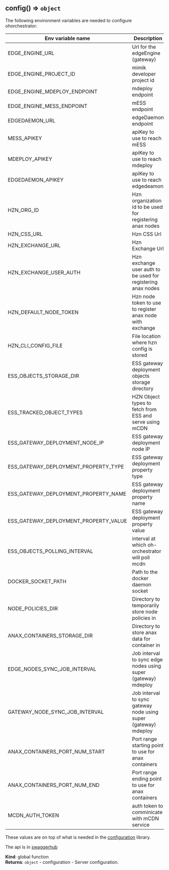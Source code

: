 <a name="config"></a>

## config() ⇒ <code>object</code>
The following environment variables are needed to configure ohorchestrator:

| Env variable name | Description | Default | Comments |
| ----------------- | ----------- | ------- | -------- |
| EDGE_ENGINE_URL | Url for the edgeEngine (gateway) | http://localhost:8083 |
| EDGE_ENGINE_PROJECT_ID | mimik developer project id | | should be same for mdeploy
| EDGE_ENGINE_MDEPLOY_ENDPOINT | mdeploy endpoint | /mdeploy/v1 |
| EDGE_ENGINE_MESS_ENDPOINT | mESS endpoint | /mess/v1 |
| EDGEDAEMON_URL | edgeDaemon endpoint | |
| MESS_APIKEY | apiKey to use to reach mESS | |
| MDEPLOY_APIKEY | apiKey to use to reach mdeploy | |
| EDGEDAEMON_APIKEY | apiKey to use to reach edgedeamon | |
| HZN_ORG_ID | Hzn organization id to be used for registering anax nodes | myorg |
| HZN_CSS_URL | Hzn CSS Url | | example: http://192.168.1.77:9443
| HZN_EXCHANGE_URL | Hzn Exchange Url | | example: http://192.168.1.77:3090/v1/
| HZN_EXCHANGE_USER_AUTH | Hzn exchange user auth to be used for registering anax nodes | | example: admin:password
| HZN_DEFAULT_NODE_TOKEN | Hzn node token to use to register anax node with exchange | nodeToken | default nodeId is first 6 chars of edge nodeId. So node auth will be nodeId:nodeToken
| HZN_CLI_CONFIG_FILE | File location where hzn config is stored | /etc/default/horizon | example file content: HZN_EXCHANGE_URL=http://192.168.1.77:3090/v1/\nHZN_FSS_CSSURL=http://192.168.1.77:9443\n
| ESS_OBJECTS_STORAGE_DIR | ESS gateway deployment objects storage directory | |
| ESS_TRACKED_OBJECT_TYPES | HZN Object types to fetch from ESS and serve using mCDN | | example: ml_model,reco_model
| ESS_GATEWAY_DEPLOYMENT_NODE_IP | ESS gateway deployment node IP | |
| ESS_GATEWAY_DEPLOYMENT_PROPERTY_TYPE | ESS gateway deployment property type | deployment |
| ESS_GATEWAY_DEPLOYMENT_PROPERTY_NAME | ESS gateway deployment property name | location |
| ESS_GATEWAY_DEPLOYMENT_PROPERTY_VALUE | ESS gateway deployment property value  | gatewayNode |
| ESS_OBJECTS_POLLING_INTERVAL | interval at which oh-orchestrator will poll mcdn | 30000 | in ms |
| DOCKER_SOCKET_PATH | Path to the docker daemon socket | /var/run/docker.sock |
| NODE_POLICIES_DIR | Directory to temporarily store node policies in | /var/tmp/oh/policies |
| ANAX_CONTAINERS_STORAGE_DIR | Directory to store anax data for container in | /var/tmp/oh/storage |
| EDGE_NODES_SYNC_JOB_INTERVAL | Job interval to sync edge nodes using super (gateway) mdeploy | 60 |
| GATEWAY_NODE_SYNC_JOB_INTERVAL | Job interval to sync gateway node using super (gateway) mdeploy | 120 |
| ANAX_CONTAINERS_PORT_NUM_START | Port range starting point to use for anax containers | 8200 |
| ANAX_CONTAINERS_PORT_NUM_END | Port range ending point to use for anax containers | 8299 |
| MCDN_AUTH_TOKEN | auth token to comminicate with mCDN service | 1234 |

These values are on top of what is needed in the [configuration](https://bitbucket.org/mimiktech/configuration) library.

The api is in [swaggerhub](https://app.swaggerhub.com/apis/mimik/ohorchestrator)

**Kind**: global function  
**Returns**: <code>object</code> - configuration - Server configuration.  
